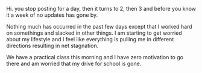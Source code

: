 Hi. you stop posting for a day, then it turns to 2, then 3 and before you know it a week of no updates has gone by. 

Nothing much has occurred in the past few days except that I worked hard on somethings and slacked in other things. I am starting to get worried about my lifestyle and I feel like everything is pulling me in different directions resulting in net stagnation.

We have a practical class this morning and I have zero motivation to go there and am worried that my drive for school is gone.